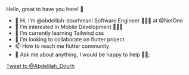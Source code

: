 Hello, great to have you here! 🤩

- 👋 Hi, I’m @abdelilah-dourhmani Software Engineer 👨🏻‍💻 at @NetOne
- 👀 I’m interested in Mobile Development 🧑🏻‍💻
- 🌱 I’m currently learning Tailwind css
- 💞️ I’m looking to collaborate on flutter project 
- 📫 How to reach me flutter community
- 💬 Ask me about anything, I would be happy to help 🙈😎;

<a href="https://twitter.com/intent/tweet?screen_name=Abdelilah_Dourh&ref_src=twsrc%5Etfw" class="twitter-mention-button" data-show-count="false">Tweet to @Abdelilah_Dourh</a><script async src="https://platform.twitter.com/widgets.js" charset="utf-8"></script>
<!---

--->

